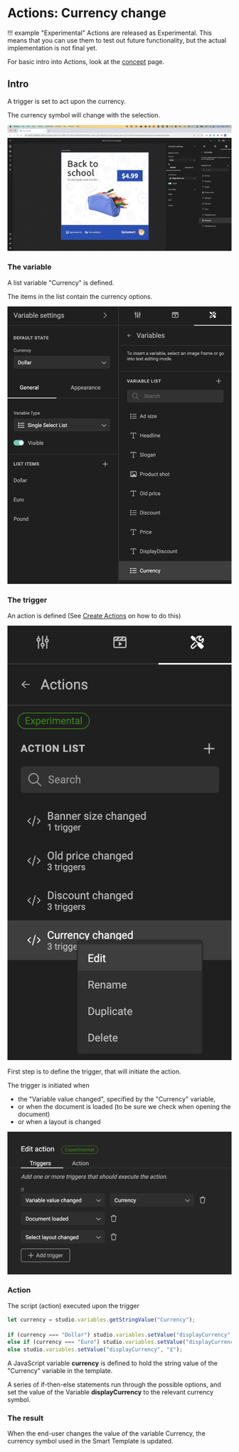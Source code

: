 # Actions: Currency change

!!! example "Experimental"
    Actions are released as Experimental.
    This means that you can use them to test out future functionality, but the actual implementation is not final yet.

For basic intro into Actions, look at the [concept](/GraFx-Studio/concepts/actions/) page.

## Intro

A trigger is set to act upon the currency.

The currency symbol will change with the selection.

![Movie](demo.gif)

### The variable

A list variable "Currency" is defined.

The items in the list contain the currency options.

![screenshot](variable.png)

### The trigger

An action is defined (See [Create Actions](/GraFx-Studio/guides/actions/create/) on how to do this)

![screenshot](action.png)

First step is to define the trigger, that will initiate the action.

The trigger is initiated when

- the "Variable value changed", specified by the "Currency" variable, 
- or when the document is loaded (to be sure we check when opening the document)
- or when a layout is changed

![screenshot](trigger.png)

### Action

The script (action) executed upon the trigger

``` js
let currency = studio.variables.getStringValue("Currency");

if (currency === "Dollar") studio.variables.setValue("displayCurrency", "$")
else if (currency === "Euro") studio.variables.setValue("displayCurrency", "€")
else studio.variables.setValue("displayCurrency", "£");
```

A JavaScript variable **currency** is defined to hold the string value of the "Currency" variable in the template.

A series of if-then-else statements run through the possible options, and set the value of the Variable **displayCurrency** to the relevant currency symbol.

### The result

When the end-user changes the value of the variable Currency, the currency symbol used in the Smart Template is updated.
